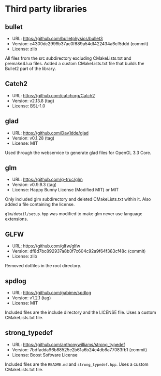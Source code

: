 # Third party libraries

## bullet
- URL: https://github.com/bulletphysics/bullet3
- Version: c4300dc2999b37ac0f689a54df422434a6cf5ddd (commit)
- License: zlib

All files from the src subdirectory excluding CMakeLists.txt and premake4.lua
files. Added a custom CMakeLists.txt file that builds the Bullet2 part of the
library.

## Catch2
- URL: https://github.com/catchorg/Catch2
- Version: v2.13.8 (tag)
- License: BSL-1.0

## glad
- URL: https://github.com/Dav1dde/glad
- Version: v0.1.28 (tag)
- License: MIT

Used through the webservice to generate glad files for OpenGL 3.3 Core.

## glm
- URL: https://github.com/g-truc/glm
- Version: v0.9.9.3 (tag)
- License: Happy Bunny License (Modified MIT) or MIT

Only included glm subdirectory and deleted CMakeLists.txt within it. Also added
a file containing the license.

```glm/detail/setup.hpp``` was modified to make glm never use language
extensions.

## GLFW
- URL: https://github.com/glfw/glfw
- Version: df8d7bc892937a8b0f7c604c92a9f64f383cf48c (commit)
- License: zlib

Removed dotfiles in the root directory.

## spdlog
- URL: https://github.com/gabime/spdlog
- Version: v1.2.1 (tag)
- License: MIT

Included files are the include directory and the LICENSE file. Uses a custom
CMakeLists.txt file.

## strong_typedef
- URL: https://github.com/anthonywilliams/strong_typedef
- Version: 7bdfadda96b88525e2b61a6b24c4db6a77083fb1 (commit)
- License: Boost Software License

Included files are the `README.md` and `strong_typedef.hpp`. Uses a custom
CMakeLists.txt file.
